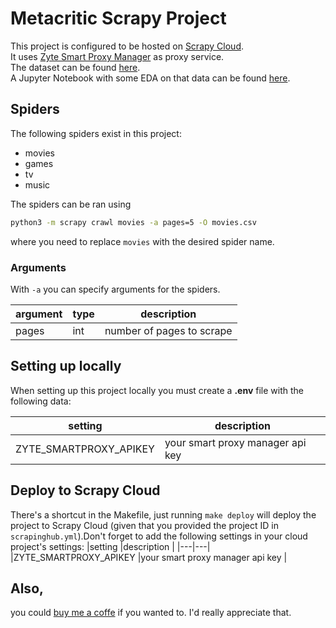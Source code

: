 # Metacritic Scrapy Project

This project is configured to be hosted on [Scrapy Cloud](https://www.zyte.com/scrapy-cloud/).  
It uses [Zyte Smart Proxy Manager](https://scrapinghub.com/?rfsn=4170080.0597ad) as proxy service.  
The dataset can be found [here](https://www.kaggle.com/datasets/patkle/metacritic-scores-for-games-movies-tv-and-music).  
A Jupyter Notebook with some EDA on that data can be found [here](https://www.kaggle.com/patkle/metacritic-scores-exploration).  

## Spiders

The following spiders exist in this project:
- movies
- games
- tv
- music

The spiders can be ran using
```zsh
python3 -m scrapy crawl movies -a pages=5 -O movies.csv
```
where you need to replace `movies` with the desired spider name.

### Arguments

With `-a` you can specify arguments for the spiders.  

|argument   |type  |description   | 
|---|---|---|
|pages   |int   |number of pages to scrape   |

## Setting up locally
  
When setting up this project locally you must create a **.env** file with the following data:  

|setting   |description   |  
|---|---|
|ZYTE_SMARTPROXY_APIKEY   |your smart proxy manager api key   |
  
## Deploy to Scrapy Cloud
There's a shortcut in the Makefile, just running `make deploy` will deploy the project to Scrapy Cloud (given that you provided the project ID in `scrapinghub.yml`).Don't forget to add the following settings in your cloud project's settings:
|setting   |description   | 
|---|---|
|ZYTE_SMARTPROXY_APIKEY   |your smart proxy manager api key   |
  
## Also, 
you could [buy me a coffe](https://www.buymeacoffee.com/kleinp) if you wanted to. I'd really appreciate that.  
